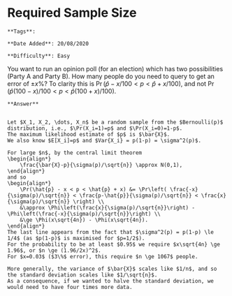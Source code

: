# Required Sample Size

```{margin} Metadata
**Tags**: 

**Date Added**: 20/08/2020

**Difficulty**: Easy
```


You want to run an opinion poll (for an election) which has two possibilities (Party A and Party B). 
How many people do you need to query to get an error of $\pm x\%$?
To clarity this is $\Pr(\hat{p} - x/100 < p < \hat{p} + x/100)$, and not $\Pr(\hat{p}(100-x)/100 < p < \hat{p}(100+x)/100)$.

````{toggle} Click to reveal answer
**Answer**


Let $X_1, X_2, \dots, X_n$ be a random sample from the $Bernoulli(p)$ distribution, i.e., $\Pr(X_i=1)=p$ and $\Pr(X_i=0)=1-p$.
The maximum likelihood estimate of $p$ is $\bar{X}$.
We also know $E[X_i]=p$ and $Var{X_i} = p(1-p) = \sigma^2(p)$.

For large $n$, by the central limit theorem
\begin{align*}
    \frac{\bar{X}-p}{\sigma(p)/\sqrt{n}} \approx N(0,1),
\end{align*}
and so
\begin{align*}
    \Pr(\hat{p} - x < p < \hat{p} + x) &= \Pr\left( \frac{-x}{\sigma(p)/\sqrt{n}} < \frac{p-\hat{p}}{\sigma(p)/\sqrt{n}} < \frac{x}{\sigma(p)/\sqrt{n}} \right) \\
    &\approx \Phi\left(\frac{x}{\sigma(p)/\sqrt{n}}\right) - \Phi\left(\frac{-x}{\sigma(p)/\sqrt{n}}\right) \\
    &\ge \Phi(x\sqrt{4n}) - \Phi(x\sqrt{4n}).  
\end{align*}
The last line appears from the fact that $\sigma^2(p) = p(1-p) \le 1/4$ (as $p(1-p)$ is maximised for $p=1/2$).
For the probability to be at least $0.95$ we require $x\sqrt{4n} \ge 1.96$, or $n \ge (1.96/2x)^2$.
For $x=0.03$ ($3\%$ error), this require $n \ge 1067$ people.

More generally, the variance of $\bar{X}$ scales like $1/n$, and so the standard deviation scales like $1/\sqrt{n}$. 
As a consequence, if we wanted to halve the standard deviation, we would need to have four times more data.


````




